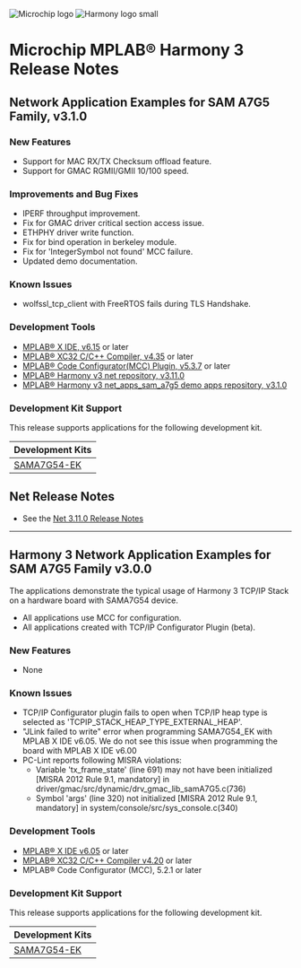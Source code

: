 ﻿![Microchip logo](https://raw.githubusercontent.com/wiki/Microchip-MPLAB-Harmony/Microchip-MPLAB-Harmony.github.io/images/microchip_logo.png)
![Harmony logo small](https://raw.githubusercontent.com/wiki/Microchip-MPLAB-Harmony/Microchip-MPLAB-Harmony.github.io/images/microchip_mplab_harmony_logo_small.png)

# Microchip MPLAB® Harmony 3 Release Notes

## Network Application Examples for SAM A7G5 Family, v3.1.0

### New Features
- Support for MAC RX/TX Checksum offload feature.
- Support for GMAC RGMII/GMII 10/100 speed.


### Improvements and Bug Fixes
- IPERF throughput improvement.
- Fix for GMAC driver critical section access issue.
- ETHPHY driver write function.
- Fix for bind operation in berkeley module.
- Fix for 'IntegerSymbol not found' MCC failure.
- Updated demo documentation.

### Known Issues
- wolfssl_tcp_client with FreeRTOS fails during TLS Handshake.


### Development Tools

- [MPLAB® X IDE, v6.15](https://www.microchip.com/mplab/mplab-x-ide) or later
- [MPLAB® XC32 C/C++ Compiler, v4.35](https://www.microchip.com/mplab/compilers) or later
- [MPLAB® Code Configurator(MCC) Plugin, v5.3.7](https://www.microchip.com/en-us/tools-resources/configure/mplab-code-configurator) or later
- [MPLAB® Harmony v3 net repository, v3.11.0](https://github.com/Microchip-MPLAB-Harmony/net/tree/v3.11.0)
- [MPLAB® Harmony v3 net\_apps\_sam\_a7g5 demo apps repository, v3.1.0](https://github.com/Microchip-MPLAB-Harmony/net_apps_sam_a7g5/tree/v3.1.0)

### Development Kit Support

This release supports applications for the following development kit.

| Development Kits |
| --- |
| [SAMA7G54-EK](https://www.microchip.com/en-us/development-tool/EV21H18A) |


## Net Release Notes

- See the [Net 3.11.0 Release Notes](https://github.com/Microchip-MPLAB-Harmony/net/tree/v3.11.0)

---

## Harmony 3 Network Application Examples for SAM A7G5 Family v3.0.0
The applications demonstrate the typical usage of Harmony 3 TCP/IP Stack on a hardware board with SAMA7G54 device.
- All applications use MCC for configuration.
- All applications created with TCP/IP Configurator Plugin (beta).

### New Features
- None

### Known Issues
- TCP/IP Configurator plugin fails to open when TCP/IP heap type is selected as 'TCPIP_STACK_HEAP_TYPE_EXTERNAL_HEAP'.
- "JLink failed to write" error when programming SAMA7G54_EK with MPLAB X IDE v6.05. We do not see this issue when programming the board with MPLAB X IDE v6.00
- PC-Lint reports following MISRA violations:
    - Variable 'tx_frame_state' (line 691) may not have been initialized [MISRA 2012 Rule 9.1, mandatory] in driver/gmac/src/dynamic/drv_gmac_lib_samA7G5.c(736)
    - Symbol 'args' (line 320) not initialized [MISRA 2012 Rule 9.1, mandatory] in system/console/src/sys_console.c(340)

### Development Tools

- [MPLAB® X IDE v6.05](https://www.microchip.com/mplab/mplab-x-ide) or later
- [MPLAB® XC32 C/C++ Compiler v4.20](https://www.microchip.com/mplab/compilers) or later
- MPLAB® Code Configurator (MCC), 5.2.1 or later


### Development Kit Support

This release supports applications for the following development kit.

| Development Kits |
| --- |
| [SAMA7G54-EK](https://www.microchip.com/en-us/development-tool/EV21H18A) |


